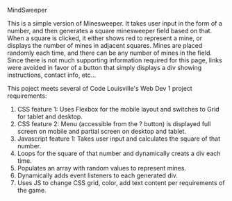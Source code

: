MindSweeper

This is a simple version of Minesweeper. It takes user input in the form of a number, and then generates a square minesweeper field based on that. When a square is clicked, it either shows red to represent a mine, or displays the number of mines in adjacent squares. Mines are placed randomly each time, and there can be any number of mines in the field. Since there is not much supporting information required for this page, links were avoided in favor of a button that simply displays a div showing instructions, contact info, etc...

This poject meets several of Code Louisville's Web Dev 1 project requirements:

1. CSS feature 1: Uses Flexbox for the mobile layout and switches to Grid for tablet and desktop.
2. CSS feature 2: Menu (accessible from the ? button) is displayed full screen on mobile and partial screen on desktop and tablet.
3. Javascript feature 1: Takes user input and calculates the square of that number.
4. Loops for the square of that number and dynamically creats a div each time.
5. Populates an array with random values to represent mines.
6. Dynamically adds event listeners to each generated div.
7. Uses JS to change CSS grid, color, add text content per requirements of the game.